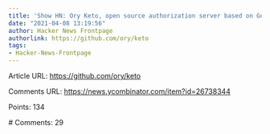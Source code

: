 ```yaml
---
title: 'Show HN: Ory Keto, open source authorization server based on Google Zanzibar'
date: "2021-04-08 13:19:56"
author: Hacker News Frontpage
authorlink: https://github.com/ory/keto
tags:
- Hacker-News-Frontpage
---
```


<p>Article URL: <a href="https://github.com/ory/keto">https://github.com/ory/keto</a></p>
<p>Comments URL: <a href="https://news.ycombinator.com/item?id=26738344">https://news.ycombinator.com/item?id=26738344</a></p>
<p>Points: 134</p>
<p># Comments: 29</p>
